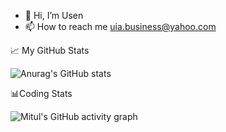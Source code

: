

- 👋 Hi, I’m Usen
- 📫 How to reach me uia.business@yahoo.com

<!---
Usen-ita/Usen-ita is a ✨ special ✨ repository because its `README.md` (this file) appears on your GitHub profile.
You can click the Preview link to take a look at your changes.
--->
📈 My GitHub Stats

![Anurag's GitHub stats](https://github-readme-stats.vercel.app/api?username=Usen-ita&show_icons=true&theme=tokyonight)

📊Coding Stats

![Mitul's GitHub activity graph](https://activity-graph.herokuapp.com/graph?username=Usen-ita&theme=xcode)
